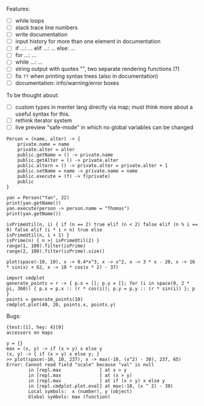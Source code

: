 Features:

- [ ] while loops
- [ ] stack trace line numbers
- [ ] write documentation
- [ ] input history for more than one element in documentation
- [ ] if ...: ... elif ...: ... else: ...
- [ ] for ...: ...
- [ ] while ...: ...
- [ ] string output with quotes "", two separate rendering functions (?)
- [ ] fix `??` when printing syntax trees (also in documentation)
- [ ] documentation: info/warning/error boxes

To be thought about:

- [ ] custom types in menter lang directly via map; must think more about a useful syntax for this.
- [ ] rethink iterator system
- [ ] live preview "safe-mode" in which no global variables can be changed

```
Person = (name, alter) -> {
    private.name = name
    private.alter = alter
    public.getName = () -> private.name
    public.getAlter = () -> private.alter
    public.altern = () -> private.alter = private.alter + 1
    public.setName = name -> private.name = name
    public.execute = (f) -> f(private)
    public
}

yan = Person("Yan", 22)
print(yan.getName())
yan.execute(person -> person.name = "Thomas")
print(yan.getName())
```

```
isPrimeUtil(n, i) { if (n == 2) true elif (n < 2) false elif (n % i == 0) false elif (i * i > n) true else
isPrimeUtil(n, i + 1) }
isPrime(n) { n >| isPrimeUtil(2) }
range(1, 100).filter(isPrime)
range(2, 100).filter(isPrime).size()
```

```
plot(space(-10, 10), x -> 0.4*x^3, x -> x^2, x -> 3 * x - 20, x -> 16 * sin(x) + 62, x -> 10 * cos(x * 2) - 37)
```

```
import cmdplot
generate_points = r -> { p.x = []; p.y = []; for (i in space(0, 2 * pi, 360)) { p.x = p.x :: (r * cos(i)); p.y = p.y :: (r * sin(i)) }; p }
points = generate_points(10)
cmdplot.plot(40, 20, points.x, points.y)
```

Bugs:

```
{test:[1], hey: 4}[0]
accessors on maps
```

```
y = {}
max = (x, y) -> if (x > y) x else y
(x, y) -> { if (x > y) x else y; }
>> plot(space(-10, 10, 237), x -> max(-10, (x^2) - 30), 237, 65)
Error: Cannot read field "scale" because "val" is null
        in [repl.max              ] at x > y
        in [repl.max              ] at (x > y)
        in [repl.max              ] at if (x > y) x else y
        in [repl.cmdplot.plot.eval] at max(-10, (x ^ 2) - 30)
        Local symbols:  x (number), y (object)
        Global symbols: max (function)
```